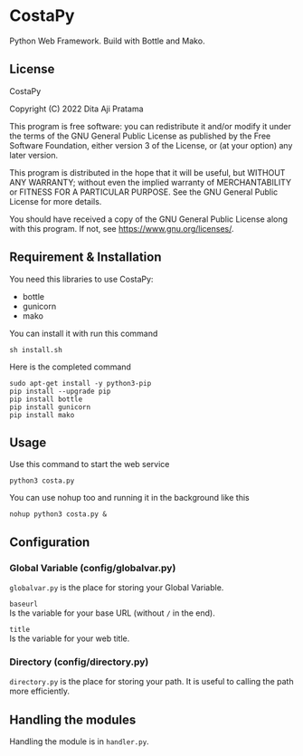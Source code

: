 # CostaPy
Python Web Framework. Build with Bottle and Mako.

## License

CostaPy

Copyright (C) 2022  Dita Aji Pratama

This program is free software: you can redistribute it and/or modify
it under the terms of the GNU General Public License as published by
the Free Software Foundation, either version 3 of the License, or
(at your option) any later version.

This program is distributed in the hope that it will be useful,
but WITHOUT ANY WARRANTY; without even the implied warranty of
MERCHANTABILITY or FITNESS FOR A PARTICULAR PURPOSE.  See the
GNU General Public License for more details.

You should have received a copy of the GNU General Public License
along with this program.  If not, see https://www.gnu.org/licenses/.

## Requirement & Installation

You need this libraries to use CostaPy:
- bottle
- gunicorn
- mako

You can install it with run this command

    sh install.sh

Here is the completed command

    sudo apt-get install -y python3-pip
    pip install --upgrade pip
    pip install bottle
    pip install gunicorn
    pip install mako

## Usage

Use this command to start the web service

    python3 costa.py

You can use nohup too and running it in the background like this

    nohup python3 costa.py &

## Configuration

### Global Variable (config/globalvar.py)

`globalvar.py` is the place for storing your Global Variable.

`baseurl` </br>
Is the variable for your base URL (without `/` in the end).

`title` </br>
Is the variable for your web title.

### Directory (config/directory.py)

`directory.py` is the place for storing your path. It is useful to calling the path more efficiently.

## Handling the modules

Handling the module is in `handler.py`.
